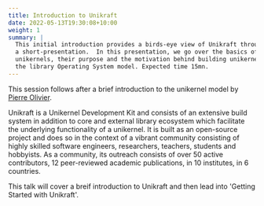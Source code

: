```yaml
---
title: Introduction to Unikraft
date: 2022-05-13T19:30:08+10:00
weight: 1
summary: |
  This initial introduction provides a birds-eye view of Unikraft through
  a short-presentation.  In this presentation, we go over the basics of
  unikernels, their purpose and the motivation behind building unikernels with
  the library Operating System model. Expected time 15mn.
---
```


This session follows after a brief introduction to the unikernel model by [Pierre Olivier](https://sites.google.com/view/pierreolivier).

Unikraft is a Unikernel Development Kit and consists of an extensive build system in addition to core and external library ecosystem which facilitate the underlying functionality of a unikernel.
It is built as an open-source project and does so in the context of a vibrant community consisting of highly skilled software engineers, researchers, teachers, students and hobbyists.
As a community, its outreach consists of over 50 active contributors, 12 peer-reviewed academic publications, in 10 institutes, in 6 countries.

This talk will cover a breif introduction to Unikraft and then lead into 'Getting Started with Unikraft'.

